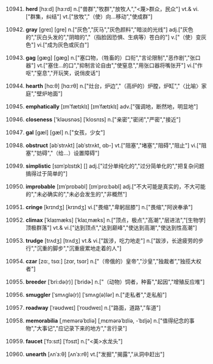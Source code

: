 10941. **herd**
[hɜ:d]  [hɜ:rd]
n.["兽群","牧群","放牧人","<蔑>群众，民众"]  vt.& vi.["群集，纠结"]  vt.["放牧","（使）向…移动","使成群"]  

10942. **gray**
[greɪ]  [ɡre]
n.["灰色","灰马","灰色颜料","暗淡的光线"]  adj.["灰色的","灰白头发的","阴暗的","（指脸因恐惧、生病等）苍白的"]  v.["（使）变灰色"]  vi.["成为灰色或灰白"]  

10943. **gag**
[gæg]  [ɡæɡ]
n.["塞口物，（牲畜的）口衔","言论限制","恶作剧","张口器"]  vt.["塞住…的口","抑制言论自由","使窒息","用张口器将嘴张开"]  vi.["作呕","窒息","开玩笑，说俏皮话"]  

10944. **hearth**
[hɑ:θ]  [hɑ:rθ]
n.["灶台，炉边","（高炉的）炉膛，炉缸","〈比喻〉家庭","壁炉地面"]  

10945. **emphatically**
[ɪm'fætɪklɪ]  [ɪmˈfætɪklɪ]
adv.["强调地，断然地，明显地"]  

10946. **closeness**
['kləʊsnəs]  [ˈklosnɪs]
n.["亲密","密闭","严密","接近"]  

10947. **gal**
[gæl]  [ɡæl]
n.["女孩，少女"]  

10948. **obstruct**
[əbˈstrʌkt]  [əbˈstrʌkt, ɑb-]
vt.["阻塞","堵塞","阻碍","阻止"]  vi.["阻塞","妨碍","（给…）设置障碍"]  

10949. **simplistic**
[sɪmˈplɪstɪk]  []
adj.["过分单纯化的","过分简单化的","把复杂问题搞得过于简单的"]  

10950. **improbable**
[ɪmˈprɒbəbl]  [ɪmˈprɑ:bəbl]
adj.["不大可能是真实的，不大可能的","未必确实的","未必会发生的","非概然"]  

10951. **cringe**
[krɪndʒ]  [krɪndʒ]
vi.["畏缩","卑躬屈膝"]  n.["畏缩","阿谀奉承"]  

10952. **climax**
[ˈklaɪmæks]  [ˈklaɪˌmæks]
n.["顶点，极点","高潮","层进法","[生物学]顶极群落"]  vt.& vi.["达到顶点","达到巅峰","使达到高潮","使达到性高潮"]  

10953. **trudge**
[trʌdʒ]  [trʌdʒ]
vt.& vi.["跋涉，吃力地走"]  n.["跋涉，长途疲劳的步行","沉重的脚步","沉重疲累地走着的人"]  

10954. **czar**
[zɑ:, tsɑ:]  [zɑr, tsɑr]
n.["（帝俄的）皇帝","沙皇","独裁者","独揽大权者"]  

10955. **breeder**
[ˈbri:də(r)]  [ˈbridɚ]
n.["（动物）饲者，种畜","起因","增殖反应堆"]  

10956. **smuggler**
[ˈsmʌglə(r)]  [ˈsmʌɡ(ə)lər]
n.["走私者","走私船"]  

10957. **roadway**
[ˈrəʊdweɪ]  [ˈroʊdweɪ]
n.["路面，道路","车道"]  

10958. **memorabilia**
[ˌmemərəˈbɪliə]  [ˌmɛmərəˈbɪliə, -ˈbɪljə]
n.["值得纪念的事物","大事记","应记录下来的地方","言行录"]  

10959. **faucet**
[ˈfɔ:sɪt]  [ˈfɔsɪt]
n.["<美>水龙头"]  

10960. **unearth**
[ʌnˈɜ:θ]  [ʌnˈɜ:rθ]
vt.["发掘","揭露","从洞中赶出"]  

